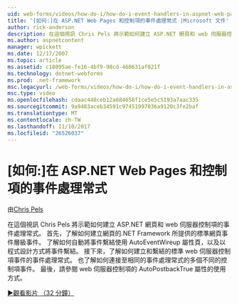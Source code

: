 ```yaml
---
uid: web-forms/videos/how-do-i/how-do-i-event-handlers-in-aspnet-web-pages-and-controls
title: '[如何:]在 ASP.NET Web Pages 和控制項的事件處理常式 |Microsoft 文件'
author: rick-anderson
description: 在這個視訊 Chris Pels 將示範如何建立 ASP.NET 網頁和 web 伺服器控制項的事件處理常式。 首先，了解如何建立頁面層級事件 f...
ms.author: aspnetcontent
manager: wpickett
ms.date: 12/17/2007
ms.topic: article
ms.assetid: c18095ae-fe16-4bf9-98cd-460631af021f
ms.technology: dotnet-webforms
ms.prod: .net-framework
msc.legacyurl: /web-forms/videos/how-do-i/how-do-i-event-handlers-in-aspnet-web-pages-and-controls
msc.type: video
ms.openlocfilehash: cdaac440ceb12a684658f1ce5e5c5193a7aac335
ms.sourcegitcommit: 9a9483aceb34591c97451997036a9120c3fe2baf
ms.translationtype: MT
ms.contentlocale: zh-TW
ms.lasthandoff: 11/10/2017
ms.locfileid: "26526037"
---
```

<a name="how-do-i-event-handlers-in-aspnet-web-pages-and-controls"></a>[如何:]在 ASP.NET Web Pages 和控制項的事件處理常式
====================
由[Chris Pels](https://twitter.com/chrispels)

在這個視訊 Chris Pels 將示範如何建立 ASP.NET 網頁和 web 伺服器控制項的事件處理常式。 首先，了解如何建立網頁的.NET Framework 所提供的標準網頁事件層級事件。 了解如何自動將事件繫結使用 AutoEventWireup 屬性頁，以及以程式設計方式將事件繫結。 接下來，了解如何建立和繫結的標準 web 伺服器控制項事件的事件處理常式。 也了解如何連接至相同的事件處理常式的多個不同的控制項事件。 最後，請參閱 web 伺服器控制項的 AutoPostbackTrue 屬性的使用方式。

[&#9654;觀看影片 （32 分鐘）](https://channel9.msdn.com/Blogs/ASP-NET-Site-Videos/how-do-i-event-handlers-in-aspnet-web-pages-and-controls)
